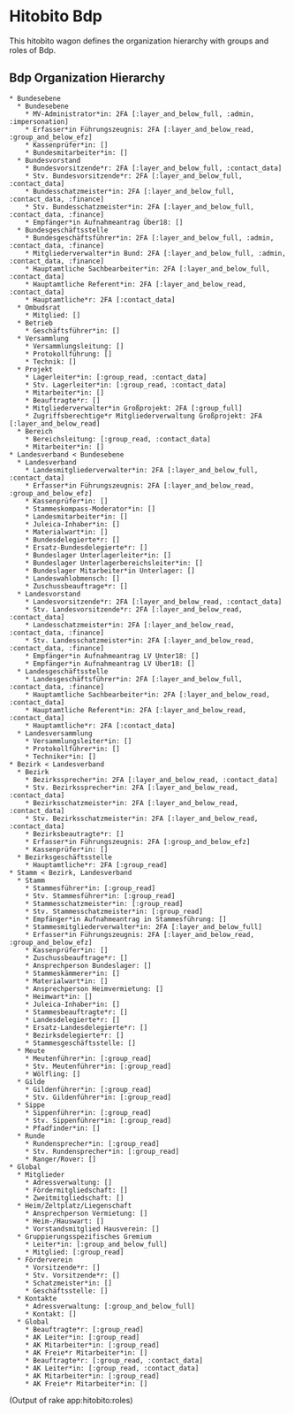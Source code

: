 # Hitobito Bdp

This hitobito wagon defines the organization hierarchy with groups and roles
of Bdp.


## Bdp Organization Hierarchy

<!-- roles:start -->
    * Bundesebene
      * Bundesebene
        * MV-Administrator*in: 2FA [:layer_and_below_full, :admin, :impersonation]
        * Erfasser*in Führungszeugnis: 2FA [:layer_and_below_read, :group_and_below_efz]
        * Kassenprüfer*in: []
        * Bundesmitarbeiter*in: []
      * Bundesvorstand
        * Bundesvorsitzende*r: 2FA [:layer_and_below_full, :contact_data]
        * Stv. Bundesvorsitzende*r: 2FA [:layer_and_below_full, :contact_data]
        * Bundesschatzmeister*in: 2FA [:layer_and_below_full, :contact_data, :finance]
        * Stv. Bundesschatzmeister*in: 2FA [:layer_and_below_full, :contact_data, :finance]
        * Empfänger*in Aufnahmeantrag Über18: []
      * Bundesgeschäftsstelle
        * Bundesgeschäftsführer*in: 2FA [:layer_and_below_full, :admin, :contact_data, :finance]
        * Mitgliederverwalter*in Bund: 2FA [:layer_and_below_full, :admin, :contact_data, :finance]
        * Hauptamtliche Sachbearbeiter*in: 2FA [:layer_and_below_full, :contact_data]
        * Hauptamtliche Referent*in: 2FA [:layer_and_below_read, :contact_data]
        * Hauptamtliche*r: 2FA [:contact_data]
      * Ombudsrat
        * Mitglied: []
      * Betrieb
        * Geschäftsführer*in: []
      * Versammlung
        * Versammlungsleitung: []
        * Protokollführung: []
        * Technik: []
      * Projekt
        * Lagerleiter*in: [:group_read, :contact_data]
        * Stv. Lagerleiter*in: [:group_read, :contact_data]
        * Mitarbeiter*in: []
        * Beauftragte*r: []
        * Mitgliederverwalter*in Großprojekt: 2FA [:group_full]
        * Zugriffsberechtige*r Mitgliederverwaltung Großprojekt: 2FA [:layer_and_below_read]
      * Bereich
        * Bereichsleitung: [:group_read, :contact_data]
        * Mitarbeiter*in: []
    * Landesverband < Bundesebene
      * Landesverband
        * Landesmitgliederverwalter*in: 2FA [:layer_and_below_full, :contact_data]
        * Erfasser*in Führungszeugnis: 2FA [:layer_and_below_read, :group_and_below_efz]
        * Kassenprüfer*in: []
        * Stammeskompass-Moderator*in: []
        * Landesmitarbeiter*in: []
        * Juleica-Inhaber*in: []
        * Materialwart*in: []
        * Bundesdelegierte*r: []
        * Ersatz-Bundesdelegierte*r: []
        * Bundeslager Unterlagerleiter*in: []
        * Bundeslager Unterlagerbereichsleiter*in: []
        * Bundeslager Mitarbeiter*in Unterlager: []
        * Landeswahlobmensch: []
        * Zuschussbeauftrage*r: []
      * Landesvorstand
        * Landesvorsitzende*r: 2FA [:layer_and_below_read, :contact_data]
        * Stv. Landesvorsitzende*r: 2FA [:layer_and_below_read, :contact_data]
        * Landesschatzmeister*in: 2FA [:layer_and_below_read, :contact_data, :finance]
        * Stv. Landesschatzmeister*in: 2FA [:layer_and_below_read, :contact_data, :finance]
        * Empfänger*in Aufnahmeantrag LV Unter18: []
        * Empfänger*in Aufnahmeantrag LV Über18: []
      * Landesgeschäftsstelle
        * Landesgeschäftsführer*in: 2FA [:layer_and_below_full, :contact_data, :finance]
        * Hauptamtliche Sachbearbeiter*in: 2FA [:layer_and_below_read, :contact_data]
        * Hauptamtliche Referent*in: 2FA [:layer_and_below_read, :contact_data]
        * Hauptamtliche*r: 2FA [:contact_data]
      * Landesversammlung
        * Versammlungsleiter*in: []
        * Protokollführer*in: []
        * Techniker*in: []
    * Bezirk < Landesverband
      * Bezirk
        * Bezirkssprecher*in: 2FA [:layer_and_below_read, :contact_data]
        * Stv. Bezirkssprecher*in: 2FA [:layer_and_below_read, :contact_data]
        * Bezirksschatzmeister*in: 2FA [:layer_and_below_read, :contact_data]
        * Stv. Bezirksschatzmeister*in: 2FA [:layer_and_below_read, :contact_data]
        * Bezirksbeautragte*r: []
        * Erfasser*in Führungszeugnis: 2FA [:group_and_below_efz]
        * Kassenprüfer*in: []
      * Bezirksgeschäftsstelle
        * Hauptamtliche*r: 2FA [:group_read]
    * Stamm < Bezirk, Landesverband
      * Stamm
        * Stammesführer*in: [:group_read]
        * Stv. Stammesführer*in: [:group_read]
        * Stammesschatzmeister*in: [:group_read]
        * Stv. Stammesschatzmeister*in: [:group_read]
        * Empfänger*in Aufnahmeantrag in Stammesführung: []
        * Stammesmitgliederverwalter*in: 2FA [:layer_and_below_full]
        * Erfasser*in Führungszeugnis: 2FA [:layer_and_below_read, :group_and_below_efz]
        * Kassenprüfer*in: []
        * Zuschussbeauftrage*r: []
        * Ansprechperson Bundeslager: []
        * Stammeskämmerer*in: []
        * Materialwart*in: []
        * Ansprechperson Heimvermietung: []
        * Heimwart*in: []
        * Juleica-Inhaber*in: []
        * Stammesbeauftragte*r: []
        * Landesdelegierte*r: []
        * Ersatz-Landesdelegierte*r: []
        * Bezirksdelegierte*r: []
        * Stammesgeschäftsstelle: []
      * Meute
        * Meutenführer*in: [:group_read]
        * Stv. Meutenführer*in: [:group_read]
        * Wölfling: []
      * Gilde
        * Gildenführer*in: [:group_read]
        * Stv. Gildenführer*in: [:group_read]
      * Sippe
        * Sippenführer*in: [:group_read]
        * Stv. Sippenführer*in: [:group_read]
        * Pfadfinder*in: []
      * Runde
        * Rundensprecher*in: [:group_read]
        * Stv. Rundensprecher*in: [:group_read]
        * Ranger/Rover: []
    * Global
      * Mitglieder
        * Adressverwaltung: []
        * Fördermitgliedschaft: []
        * Zweitmitgliedschaft: []
      * Heim/Zeltplatz/Liegenschaft
        * Ansprechperson Vermietung: []
        * Heim-/Hauswart: []
        * Vorstandsmitglied Hausverein: []
      * Gruppierungsspezifisches Gremium
        * Leiter*in: [:group_and_below_full]
        * Mitglied: [:group_read]
      * Förderverein
        * Vorsitzende*r: []
        * Stv. Vorsitzende*r: []
        * Schatzmeister*in: []
        * Geschäftsstelle: []
      * Kontakte
        * Adressverwaltung: [:group_and_below_full]
        * Kontakt: []
      * Global
        * Beauftragte*r: [:group_read]
        * AK Leiter*in: [:group_read]
        * AK Mitarbeiter*in: [:group_read]
        * AK Freie*r Mitarbeiter*in: []
        * Beauftragte*r: [:group_read, :contact_data]
        * AK Leiter*in: [:group_read, :contact_data]
        * AK Mitarbeiter*in: [:group_read]
        * AK Freie*r Mitarbeiter*in: []

(Output of rake app:hitobito:roles)
<!-- roles:end -->